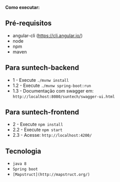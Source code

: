 **Como executar:**

## Pré-requisitos ###

* angular-cli (https://cli.angular.io/)
* node
* npm
* maven

## Para suntech-backend ###
* 1 - Execute `./mvnw install`
* 1.2 - Execute `./mvnw spring-boot:run`
* 1.3 - Documentação com swagger em: `http://localhost:8080/suntech/swagger-ui.html`


## Para suntech-frontend ###
* 2 - Execute `npm install`
* 2.2 - Execute `npm start`
* 2.3 - Acesse: `http://localhost:4200/`


## Tecnologia ###
* `java 8`
* `Spring boot`
* `[Mapstruct](http://mapstruct.org/)`

